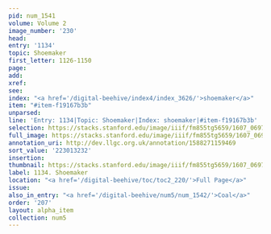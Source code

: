 ```yaml
---
pid: num_1541
volume: Volume 2
image_number: '230'
head:
entry: '1134'
topic: Shoemaker
first_letter: 1126-1150
page:
add:
xref:
see:
index: "<a href='/digital-beehive/index4/index_3626/'>shoemaker</a>"
item: "#item-f19167b3b"
unparsed:
line: 'Entry: 1134|Topic: Shoemaker|Index: shoemaker|#item-f19167b3b'
selection: https://stacks.stanford.edu/image/iiif/fm855tg5659/1607_0697/895,3232,2582,499/full/0/default.jpg
full_image: https://stacks.stanford.edu/image/iiif/fm855tg5659/1607_0697/full/full/0/default.jpg
annotation_uri: http://dev.llgc.org.uk/annotation/1588271159469
sort_value: '223013232'
insertion:
thumbnail: https://stacks.stanford.edu/image/iiif/fm855tg5659/1607_0697/895,3232,600,180/250,/0/default.jpg
label: 1134. Shoemaker
location: "<a href='/digital-beehive/toc/toc2_220/'>Full Page</a>"
issue:
also_in_entry: "<a href='/digital-beehive/num5/num_1542/'>Coal</a>"
order: '207'
layout: alpha_item
collection: num5
---
```

